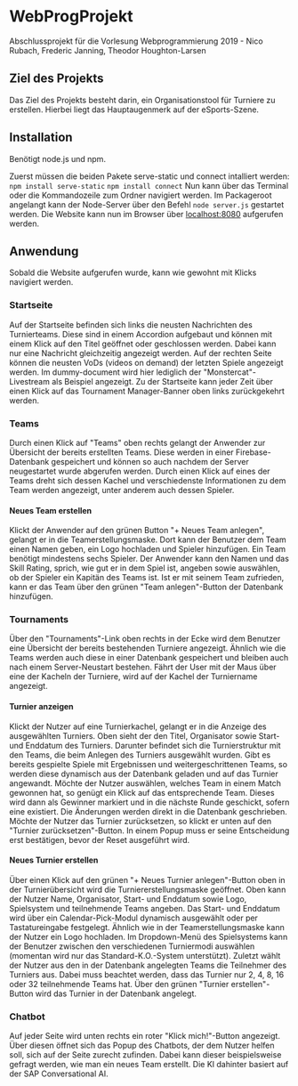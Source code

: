 # WebProgProjekt
Abschlussprojekt für die Vorlesung Webprogrammierung 2019 - Nico Rubach, Frederic Janning, Theodor Houghton-Larsen

## Ziel des Projekts
Das Ziel des Projekts besteht darin, ein Organisationstool für Turniere zu erstellen. Hierbei liegt das Hauptaugenmerk auf der eSports-Szene.

## Installation
Benötigt node.js und npm.

Zuerst müssen die beiden Pakete serve-static und connect intalliert werden:
`npm install serve-static`
`npm install connect`
Nun kann über das Terminal oder die Kommandozeile zum Ordner navigiert werden. Im Packageroot angelangt kann der Node-Server über den Befehl `node server.js` gestartet werden. Die Website kann nun im Browser über [localhost:8080](http://localhost:8080/) aufgerufen werden.

## Anwendung
Sobald die Website aufgerufen wurde, kann wie gewohnt mit Klicks navigiert werden.

### Startseite
Auf der Startseite befinden sich links die neusten Nachrichten des Turnierteams. Diese sind in einem Accordion aufgebaut und können mit einem Klick auf den Titel geöffnet oder geschlossen werden. Dabei kann nur eine Nachricht gleichzeitig angezeigt werden. Auf der rechten Seite können die neusten VoDs (videos on demand) der letzten Spiele angezeigt werden. Im dummy-document wird hier lediglich der "Monstercat"-Livestream als Beispiel angezeigt. Zu der Startseite kann jeder Zeit über einen Klick auf das Tournament Manager-Banner oben links zurückgekehrt werden.

### Teams
Durch einen Klick auf "Teams" oben rechts gelangt der Anwender zur Übersicht der bereits erstellten Teams. Diese werden in einer Firebase-Datenbank gespeichert und können so auch nachdem der Server neugestartet wurde abgerufen werden.
Durch einen Klick auf eines der Teams dreht sich dessen Kachel und verschiedenste Informationen zu dem Team werden angezeigt, unter anderem auch dessen Spieler.

#### Neues Team erstellen
Klickt der Anwender auf den grünen Button "+ Neues Team anlegen", gelangt er in die Teamerstellungsmaske. Dort kann der Benutzer dem Team einen Namen geben, ein Logo hochladen und Spieler hinzufügen. Ein Team benötigt mindestens sechs Spieler. Der Anwender kann den Namen und das Skill Rating, sprich, wie gut er in dem Spiel ist, angeben sowie auswählen, ob der Spieler ein Kapitän des Teams ist. Ist er mit seinem Team zufrieden, kann er das Team über den grünen "Team anlegen"-Button der Datenbank hinzufügen.

### Tournaments
Über den "Tournaments"-Link oben rechts in der Ecke wird dem Benutzer eine Übersicht der bereits bestehenden Turniere angezeigt. Ähnlich wie die Teams werden auch diese in einer Datenbank gespeichert und bleiben auch nach einem Server-Neustart bestehen. Fährt der User mit der Maus über eine der Kacheln der Turniere, wird auf der Kachel der Turniername angezeigt.

#### Turnier anzeigen
Klickt der Nutzer auf eine Turnierkachel, gelangt er in die Anzeige des ausgewählten Turniers. Oben sieht der den Titel, Organisator sowie Start- und Enddatum des Turniers. Darunter befindet sich die Turnierstruktur mit den Teams, die beim Anlegen des Turniers ausgewählt wurden. Gibt es bereits gespielte Spiele mit Ergebnissen und weitergeschrittenen Teams, so werden diese dynamisch aus der Datenbank geladen und auf das Turnier angewandt. Möchte der Nutzer auswählen, welches Team in einem Match gewonnen hat, so genügt ein Klick auf das entsprechende Team. Dieses wird dann als Gewinner markiert und in die nächste Runde geschickt, sofern eine existiert. Die Änderungen werden direkt in die Datenbank geschrieben. Möchte der Nutzer das Turnier zurücksetzen, so klickt er unten auf den "Turnier zurücksetzen"-Button. In einem Popup muss er seine Entscheidung erst bestätigen, bevor der Reset ausgeführt wird.

#### Neues Turnier erstellen
Über einen Klick auf den grünen "+ Neues Turnier anlegen"-Button oben in der Turnierübersicht wird die Turniererstellungsmaske geöffnet. Oben kann der Nutzer Name, Organisator, Start- und Enddatum sowie Logo, Spielsystem und teilnehmende Teams angeben. Das Start- und Enddatum wird über ein Calendar-Pick-Modul dynamisch ausgewählt oder per Tastatureingabe festgelegt. Ähnlich wie in der Teamerstellungsmaske kann der Nutzer ein Logo hochladen. Im Dropdown-Menü des Spielsystems kann der Benutzer zwischen den verschiedenen Turniermodi auswählen (momentan wird nur das Standard-K.O.-System unterstützt). Zuletzt wählt der Nutzer aus den in der Datenbank angelegten Teams die Teilnehmer des Turniers aus. Dabei muss beachtet werden, dass das Turnier nur 2, 4, 8, 16 oder 32 teilnehmende Teams hat. Über den grünen "Turnier erstellen"-Button wird das Turnier in der Datenbank angelegt.

### Chatbot
Auf jeder Seite wird unten rechts ein roter "Klick mich!"-Button angezeigt. Über diesen öffnet sich das Popup des Chatbots, der dem Nutzer helfen soll, sich auf der Seite zurecht zufinden. Dabei kann dieser beispielsweise gefragt werden, wie man ein neues Team erstellt. Die KI dahinter basiert auf der SAP Conversational AI.
